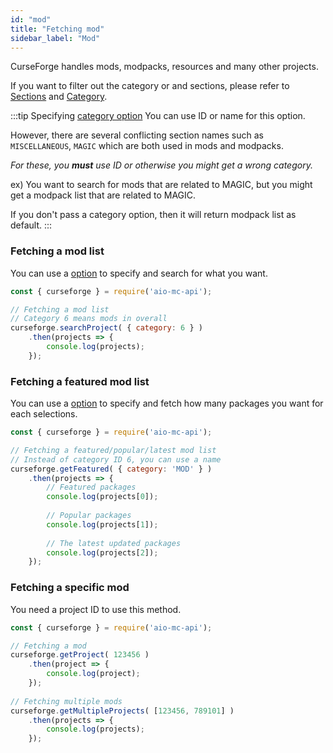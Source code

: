 ```yaml
---
id: "mod"
title: "Fetching mod"
sidebar_label: "Mod"
---
```


CurseForge handles mods, modpacks, resources and many other projects.

If you want to filter out the category or and sections, please refer to [Sections](../../api/variables/typings.sectiontypes) and [Category](../../api/variables/typings.categorylist).

:::tip Specifying [category option](../../api/interfaces/typings.searchoptions#category)
You can use ID or name for this option.

However, there are several conflicting section names such as `MISCELLANEOUS`, `MAGIC` which are both used in mods and modpacks.

_For these, you **must** use ID or otherwise you might get a wrong category._

ex) You want to search for mods that are related to MAGIC, but you might get a modpack list that are related to MAGIC.

If you don't pass a category option, then it will return modpack list as default.
:::

### Fetching a mod list

You can use a [option](../../api/interfaces/typings.searchoptions.md) to specify and search for what you want.

```js
const { curseforge } = require('aio-mc-api');

// Fetching a mod list
// Category 6 means mods in overall
curseforge.searchProject( { category: 6 } )
    .then(projects => {
        console.log(projects);
    });
```

### Fetching a featured mod list

You can use a [option](../../api/interfaces/typings.featureoptions.md) to specify and fetch how many packages you want for each selections.

```js
const { curseforge } = require('aio-mc-api');

// Fetching a featured/popular/latest mod list
// Instead of category ID 6, you can use a name
curseforge.getFeatured( { category: 'MOD' } )
    .then(projects => {
        // Featured packages
        console.log(projects[0]);
        
        // Popular packages
        console.log(projects[1]);
        
        // The latest updated packages
        console.log(projects[2]);
    });
```

### Fetching a specific mod

You need a project ID to use this method.

```js
const { curseforge } = require('aio-mc-api');

// Fetching a mod
curseforge.getProject( 123456 )
    .then(project => {
        console.log(project);
    });
    
// Fetching multiple mods
curseforge.getMultipleProjects( [123456, 789101] )
    .then(projects => {
        console.log(projects);
    });
```
